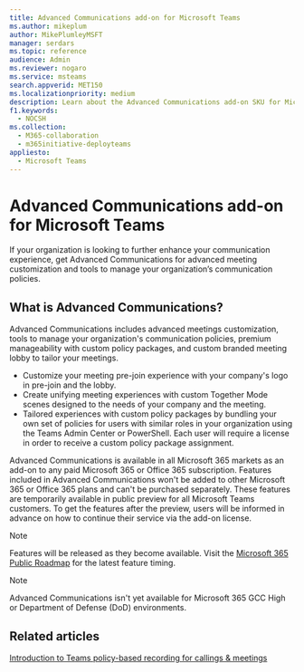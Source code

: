 ```yaml
---
title: Advanced Communications add-on for Microsoft Teams
ms.author: mikeplum
author: MikePlumleyMSFT
manager: serdars
ms.topic: reference
audience: Admin
ms.reviewer: nogaro
ms.service: msteams
search.appverid: MET150
ms.localizationpriority: medium
description: Learn about the Advanced Communications add-on SKU for Microsoft Teams.
f1.keywords:
  - NOCSH
ms.collection: 
  - M365-collaboration
  - m365initiative-deployteams
appliesto: 
  - Microsoft Teams
---
```


# Advanced Communications add-on for Microsoft Teams

If your organization is looking to further enhance your communication experience, get Advanced Communications for advanced meeting customization and tools to manage your organization’s communication policies.

## What is Advanced Communications?

Advanced Communications includes advanced meetings customization, tools to manage your organization's communication policies, premium manageability with custom policy packages, and custom branded meeting lobby to tailor your meetings.

- Customize your meeting pre-join experience with your company's logo in pre-join and the lobby. 
- Create unifying meeting experiences with custom Together Mode scenes designed to the needs of your company and the meeting.
- Tailored experiences with custom policy packages by bundling your own set of policies for users with similar roles in your organization using the Teams Admin Center or PowerShell. Each user will require a license in order to receive a custom policy package assignment. 

Advanced Communications is available in all Microsoft 365 markets as an add-on to any paid Microsoft 365 or Office 365 subscription. Features included in Advanced Communications won't be added to other Microsoft 365 or Office 365 plans and can't be purchased separately. These features are temporarily available in public preview for all Microsoft Teams customers. To get the features after the preview, users will be informed in advance on how to continue their service via the add-on license.

> [!NOTE]
> Features will be released as they become available. Visit the [Microsoft 365 Public Roadmap](https://www.microsoft.com/microsoft-365/roadmap?filters=Microsoft%20Teams) for the latest feature timing.

> [!NOTE]
> Advanced Communications isn't yet available for Microsoft 365 GCC High or Department of Defense (DoD) environments.

## Related articles

[Introduction to Teams policy-based recording for callings & meetings](../teams-recording-policy.md)
